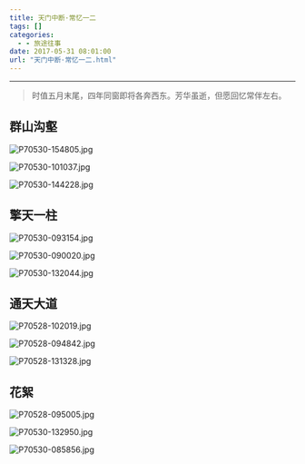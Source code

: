 ```yaml
---
title: 天门中断·常忆一二
tags: []
categories:
  - - 旅途往事
date: 2017-05-31 08:01:00
url: "天门中断·常忆一二.html"
---
```


* * *

> 时值五月末尾，四年同窗即将各奔西东。芳华虽逝，但愿回忆常伴左右。

## 群山沟壑

![P70530-154805.jpg](http://blog.dahouzi.cn/blog/picture/P70530-154805.jpg?imageView/2/w/800)

![P70530-101037.jpg](http://blog.dahouzi.cn/blog/picture/P70530-101037.jpg?imageView/2/w/800)

![P70530-144228.jpg](http://blog.dahouzi.cn/blog/picture/P70530-144228.jpg?imageView/2/w/800)

## 擎天一柱

![P70530-093154.jpg](http://blog.dahouzi.cn/blog/picture/P70530-093154.jpg?imageView/2/w/800)

![P70530-090020.jpg](http://blog.dahouzi.cn/blog/picture/P70530-090020.jpg?imageView/2/w/800)

![P70530-132044.jpg](http://blog.dahouzi.cn/blog/picture/P70530-132044.jpg?imageView/2/w/800)

## 通天大道

![P70528-102019.jpg](http://blog.dahouzi.cn/blog/picture/P70528-102019.jpg?imageView/2/w/800)

![P70528-094842.jpg](http://blog.dahouzi.cn/blog/picture/P70528-094842.jpg?imageView/2/w/800)

![P70528-131328.jpg](http://blog.dahouzi.cn/blog/picture/P70528-131328.jpg?imageView/2/w/800)

## 花絮

![P70528-095005.jpg](http://blog.dahouzi.cn/blog/picture/P70528-095005.jpg?imageView/2/w/800)

![P70530-132950.jpg](http://blog.dahouzi.cn/blog/picture/P70530-132950.jpg?imageView/2/w/800)

![P70530-085856.jpg](http://blog.dahouzi.cn/blog/picture/P70530-085856.jpg?imageView/2/w/800)